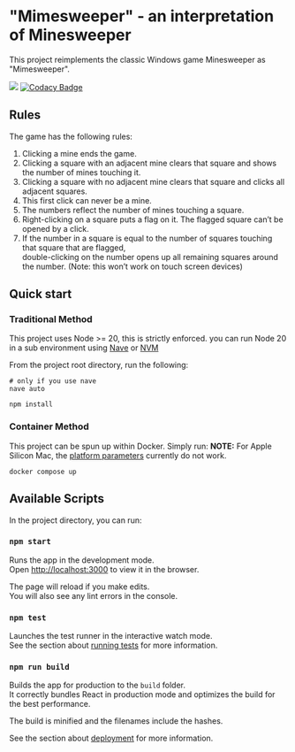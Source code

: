 # "Mimesweeper" - an interpretation of Minesweeper

This project reimplements the classic Windows game Minesweeper as "Mimesweeper".

![](https://codebuild.us-east-1.amazonaws.com/badges?uuid=eyJlbmNyeXB0ZWREYXRhIjoidWVmUGxlaDA5WW9INTIrcWJVTlNzdjUrNDVBc2JGTUplRW8zTVpTd3NBaS9EcURRMmsrcXVCNHBseVMxeE92VUpOV2VXNXZVdjNTQ3lsODlLbS8zbVRvPSIsIml2UGFyYW1ldGVyU3BlYyI6IkN1SkpaaXJwMFVpdHRtZk0iLCJtYXRlcmlhbFNldFNlcmlhbCI6MX0%3D\&branch=main)
[![Codacy Badge](https://app.codacy.com/project/badge/Grade/7f232e5661e64dbd88d552909f0d1d4f)](https://app.codacy.com/gh/gcko/mimesweeper/dashboard?utm_source=gh\&utm_medium=referral\&utm_content=\&utm_campaign=Badge_grade)

## Rules

The game has the following rules:

1.  Clicking a mine ends the game.
2.  Clicking a square with an adjacent mine clears that square and shows the
    number of mines touching it.
3.  Clicking a square with no adjacent mine clears that square and clicks all
    adjacent squares.
4.  This first click can never be a mine.
5.  The numbers reflect the number of mines touching a square.
6.  Right-clicking on a square puts a flag on it. The flagged square can’t be
    opened by a click.
7.  If the number in a square is equal to the number of squares touching that
    square that are flagged, \
    double-clicking on the number opens up all remaining squares around the
    number. (Note: this won’t work on touch screen devices)

## Quick start

### Traditional Method

This project uses Node >= 20, this is strictly enforced. you can run Node 20 in
a sub environment
using [Nave](https://github.com/isaacs/nave)
or [NVM](https://github.com/nvm-sh/nvm)

From the project root directory, run the following:

```shell
# only if you use nave
nave auto
```

```shell
npm install
```

### Container Method

This project can be spun up within Docker. Simply run:
**NOTE:** For Apple Silicon Mac,
the [platform parameters](https://stackoverflow.com/questions/65612411/forcing-docker-to-use-linux-amd64-platform-by-default-on-macos)
currently do not work.

```shell
docker compose up
```

## Available Scripts

In the project directory, you can run:

### `npm start`

Runs the app in the development mode.\
Open <http://localhost:3000> to view it in the browser.

The page will reload if you make edits.\
You will also see any lint errors in the console.

### `npm test`

Launches the test runner in the interactive watch mode.\
See the section
about [running tests](https://facebook.github.io/create-react-app/docs/running-tests)
for more information.

### `npm run build`

Builds the app for production to the `build` folder.\
It correctly bundles React in production mode and optimizes the build for the
best performance.

The build is minified and the filenames include the hashes.

See the section
about [deployment](https://facebook.github.io/create-react-app/docs/deployment)
for more information.
